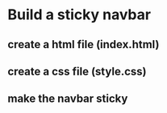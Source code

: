 # Build a sticky navbar

## create a html file (index.html)

## create a css file (style.css)

## make the navbar sticky